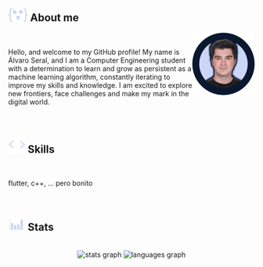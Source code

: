 ## <picture> <img src = "./Mesa_de_trabajo_4.png" width = 40> </picture> **About me**

<picture>
  <source media="(max-width: 768px)" srcset="">
  <img align="right" alt="" src="./perfil_2_new_transparente.png" width=128px>
</picture>

<br>

Hello, and welcome to my GitHub profile! My name is Álvaro Seral, and I am a Computer Engineering student with a determination to learn and grow as persistent as a machine learning algorithm, constantly iterating to improve my skills and knowledge. I am excited to explore new frontiers, face challenges and make my mark in the digital world.

<br> 

<!--<br> <img src="./linea.gif"> <br>-->

## <picture> <img src = "./code_script_gif_2.gif" width = 35> </picture> **Skills**

<br>

flutter, c++, ... pero bonito

<br>

<!--<br> <img src="./linea.gif"> <br>-->

## <picture> <img src = "./statistics_gif_2.gif" width = 35> </picture> **Stats**

<br>

<div align="center" margin-right=10px>
  <img src="https://github-readme-stats.vercel.app/api?username=alvaro-seral&show_icons=true&include_all_commits=true&count_private=true&border_radius=10&title_color=ccd6f6&text_color=ccd6f6&icon_color=ccd6f6&border_color=ccd6f6&bg_color=09182f" height="150" alt="stats graph">
  <img src="https://github-readme-stats.vercel.app/api/top-langs?username=alvaro-seral&layout=compact&border_radius=10&title_color=ccd6f6&text_color=ccd6f6&border_color=ccd6f6&bg_color=09182f" height="150" alt="languages graph">
</div>

<br>
